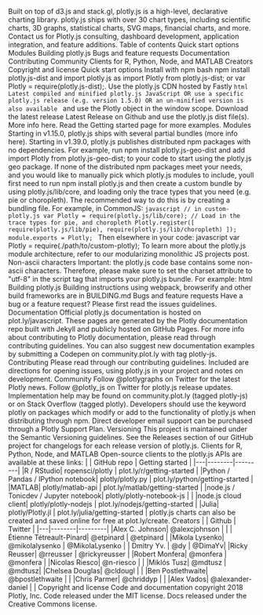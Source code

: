 Built on top of d3.js and stack.gl, plotly.js is a high-level, declarative charting library. plotly.js ships with over 30 chart types, including scientific charts, 3D graphs, statistical charts, SVG maps, financial charts, and more. Contact us for Plotly.js consulting, dashboard development, application integration, and feature additions. Table of contents Quick start options Modules Building plotly.js Bugs and feature requests Documentation Contributing Community Clients for R, Python, Node, and MATLAB Creators Copyright and license Quick start options Install with npm bash npm install plotly.js-dist and import plotly.js as import Plotly from plotly.js-dist; or var Plotly = require(plotly.js-dist);. Use the plotly.js CDN hosted by Fastly ```html Latest compiled and minified plotly.js JavaScript OR use a specific plotly.js release (e.g. version 1.5.0) OR an un-minified version is also available ``` and use the Plotly object in the window scope. Download the latest release Latest Release on Github and use the plotly.js dist file(s). More info here. Read the Getting started page for more examples. Modules Starting in v1.15.0, plotly.js ships with several partial bundles (more info here). Starting in v1.39.0, plotly.js publishes distributed npm packages with no dependencies. For example, run npm install plotly.js-geo-dist and add import Plotly from plotly.js-geo-dist; to your code to start using the plotly.js geo package. If none of the distributed npm packages meet your needs, and you would like to manually pick which plotly.js modules to include, youll first need to run npm install plotly.js and then create a custom bundle by using plotly.js/lib/core, and loading only the trace types that you need (e.g. pie or choropleth). The recommended way to do this is by creating a bundling file. For example, in CommonJS: ```javascript // in custom-plotly.js var Plotly = require(plotly.js/lib/core); // Load in the trace types for pie, and choropleth Plotly.register([ require(plotly.js/lib/pie), require(plotly.js/lib/choropleth) ]); module.exports = Plotly; ``` Then elsewhere in your code: javascript var Plotly = require(./path/to/custom-plotly); To learn more about the plotly.js module architecture, refer to our modularizing monolithic JS projects post. Non-ascii characters Important: the plotly.js code base contains some non-ascii characters. Therefore, please make sure to set the charset attribute to "utf-8" in the script tag that imports your plotly.js bundle. For example: html <script src="my-plotly-bundle.js" charset="utf-8"></script> Building plotly.js Building instructions using webpack, browserify and other build frameworks are in BUILDING.md Bugs and feature requests Have a bug or a feature request? Please first read the issues guidelines. Documentation Official plotly.js documentation is hosted on plot.ly/javascript. These pages are generated by the Plotly documentation repo built with Jekyll and publicly hosted on GitHub Pages. For more info about contributing to Plotly documentation, please read through contributing guidelines. You can also suggest new documentation examples by submitting a Codepen on community.plot.ly with tag plotly-js. Contributing Please read through our contributing guidelines. Included are directions for opening issues, using plotly.js in your project and notes on development. Community Follow @plotlygraphs on Twitter for the latest Plotly news. Follow @plotly_js on Twitter for plotly.js release updates. Implementation help may be found on community.plot.ly (tagged plotly-js) or on Stack Overflow (tagged plotly). Developers should use the keyword plotly on packages which modify or add to the functionality of plotly.js when distributing through npm. Direct developer email support can be purchased through a Plotly Support Plan. Versioning This project is maintained under the Semantic Versioning guidelines. See the Releases section of our GitHub project for changelogs for each release version of plotly.js. Clients for R, Python, Node, and MATLAB Open-source clients to the plotly.js APIs are available at these links: | | GitHub repo | Getting started | |---|--------|---------| |R / RStudio| ropensci/plotly | plot.ly/r/getting-started | |Python / Pandas / IPython notebook| plotly/plotly.py | plot.ly/python/getting-started | |MATLAB| plotly/matlab-api | plot.ly/matlab/getting-started | |node.js / Tonicdev / Jupyter notebook| plotly/plotly-notebook-js | | |node.js cloud client| plotly/plotly-nodejs | plot.ly/nodejs/getting-started | |Julia| plotly/Plotly.jl | plot.ly/julia/getting-started | plotly.js charts can also be created and saved online for free at plot.ly/create. Creators | | Github | Twitter | |---|--------|---------| |Alex C. Johnson| @alexcjohnson | | |Étienne Tétreault-Pinard| @etpinard | @etpinard | |Mikola Lysenko| @mikolalysenko | @MikolaLysenko | | Dmitry Yv. | @dy | @DimaYv| |Ricky Reusser| @rreusser | @rickyreusser | |Robert Monfera| @monfera | @monfera | |Nicolas Riesco| @n-riesco | | |Miklós Tusz| @mdtusz | @mdtusz| |Chelsea Douglas| @cldougl | | |Ben Postlethwaite| @bpostlethwaite | | |Chris Parmer| @chriddyp | | |Alex Vados| @alexander-daniel | | Copyright and license Code and documentation copyright 2018 Plotly, Inc. Code released under the MIT license. Docs released under the Creative Commons license.